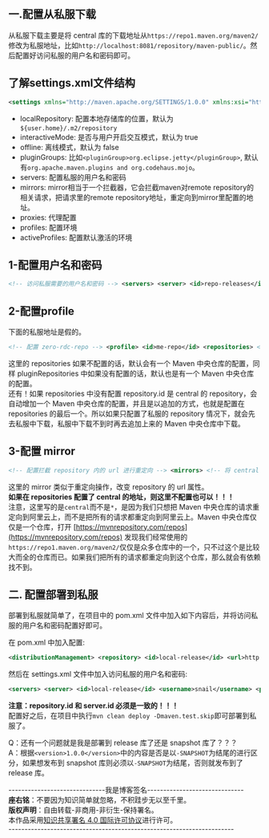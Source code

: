 ## 一.配置从私服下载

从私服下载主要是将 central 库的下载地址从`https://repo1.maven.org/maven2/`修改为私服地址，比如`http://localhost:8081/repository/maven-public/`。然后配置好访问私服的用户名和密码即可。

## 了解settings.xml文件结构

```xml
<settings xmlns="http://maven.apache.org/SETTINGS/1.0.0" xmlns:xsi="http://www.w3.org/2001/XMLSchema-instance" xsi:schemaLocation="http://maven.apache.org/SETTINGS/1.0.0 https://maven.apache.org/xsd/settings-1.0.0.xsd"> <localRepository/> <interactiveMode/> <offline/> <pluginGroups/> <servers/> <mirrors/> <proxies/> <profiles/> <activeProfiles/> </settings>
```

-   localRepository: 配置本地存储库的位置，默认为`${user.home}/.m2/repository`
-   interactiveMode: 是否与用户开启交互模式，默认为 true
-   offline: 离线模式，默认为 false
-   pluginGroups: 比如`<pluginGroup>org.eclipse.jetty</pluginGroup>`, 默认有`org.apache.maven.plugins and org.codehaus.mojo`。
-   servers: 配置私服的用户名和密码
-   mirrors: mirror相当于一个拦截器，它会拦截maven对remote repository的相关请求，把请求里的remote repository地址，重定向到mirror里配置的地址。
-   proxies: 代理配置
-   profiles: 配置环境
-   activeProfiles: 配置默认激活的环境

## 1-配置用户名和密码

```xml
<!-- 访问私服需要的用户名和密码 --> <servers> <server> <id>repo-releases</id> <username>admin</username> <password>admin</password> </server> <server> <id>repo-snapshots</id> <username>admin</username> <password>admin</password> </server> </servers>
```

## 2-配置profile

下面的私服地址是假的。

```xml
<!-- 配置 zero-rdc-repo --> <profile> <id>me-repo</id> <repositories> <!-- 配置的顺序决定了下载 jar 包的顺序 --> <!-- 阿里云的 release 版本 --> <repository> <id>central</id> <url>https://maven.aliyun.com/repository/central</url> <snapshots> <enabled>false</enabled> </snapshots> </repository> <!-- 私服的 release 版本 --> <repository> <id>repo-releases</id> <url>https://repo.rdc.aliyun.com/repository/release/</url> <snapshots> <enabled>false</enabled> </snapshots> </repository> <!-- 私服的 snapshot 版本 --> <repository> <id>repo-snapshots</id> <url>https://repo.rdc.aliyun.com/repository/snapshot/</url> <releases> <enabled>false</enabled> </releases> </repository> </repositories> <pluginRepositories> <!-- 阿里云插件的 release 版本 --> <pluginRepository> <id>central</id> <url>https://maven.aliyun.com/repository/central</url> <snapshots> <enabled>false</enabled> </snapshots> </pluginRepository> </pluginRepositories> </profile>
```

这里的 repositories 如果不配置的话，默认会有一个 Maven 中央仓库的配置，同样 pluginRepositories 中如果没有配置的话，默认也是有一个 Maven 中央仓库的配置。  
还有！如果 repositories 中没有配置 repository.id 是 central 的 repository，会自动增加一个 Maven 中央仓库的配置，并且是以追加的方式，也就是配置在 repositories 的最后一个。所以如果只配置了私服的 repository 情况下，就会先去私服中下载，私服中下载不到时再去追加上来的 Maven 中央仓库中下载。

## 3-配置 mirror

```xml
<!-- 配置拦截 repository 内的 url 进行重定向 --> <mirrors> <!-- 将 central 的请求重定向到阿里云的公共 Maven 仓库 --> <!-- 其它的不重定向到阿里云 --> <mirror> <id>Nexus-aliyun</id> <mirrorOf>central</mirrorOf> <name>Nexus aliyun</name> <url>https://maven.aliyun.com/repository/central</url> </mirror> </mirrors>
```

这里的 mirror 类似于重定向操作，改变 repository 的 url 属性。  
**如果在 repositories 配置了 central 的地址，则这里不配置也可以！！！**  
注意，这里写的是`central`而不是`*`，是因为我们只想把 Maven 中央仓库的请求重定向到阿里云上，而不是把所有的请求都重定向到阿里云上。Maven 中央仓库仅仅是一个仓库，打开 [https://mvnrepository.com/repos](https://mvnrepository.com/repos) 发现我们经常使用的`https://repo1.maven.org/maven2/`仅仅是众多仓库中的一个，只不过这个是比较大而全的仓库而已。如果我们把所有的请求都重定向到这个仓库，那么就会有依赖找不到。

## 二. 配置部署到私服

部署到私服就简单了，在项目中的 pom.xml 文件中加入如下内容后，并将访问私服的用户名和密码配置好即可。

在 pom.xml 中加入配置:

```xml
<distributionManagement> <repository> <id>local-release</id> <url>http://localhost:8081/repository/maven-releases/</url> </repository> <snapshotRepository> <id>local-snapshot</id> <url>http://localhost:8081/repository/maven-snapshots/</url> </snapshotRepository> </distributionManagement>
```

然后在 settings.xml 文件中加入访问私服的用户名和密码:

```xml
<servers> <server> <id>local-release</id> <username>snail</username> <password>admin</password> </server> <server> <id>local-snapshot</id> <username>snail</username> <password>admin</password> </server> </servers>
```

**注意：repository.id 和 server.id 必须是一致的！！！**  
配置好之后，在项目中执行`mvn clean deploy -Dmaven.test.skip`即可部署到私服了。

Q：还有一个问题就是我是部署到 release 库了还是 snapshot 库了？？？  
A：根据`<version>1.0.0</version>`中的内容是否是以`-SNAPSHOT`为结尾的进行区分，如果想发布到 snapshot 库则必须以`-SNAPSHOT`为结尾，否则就发布到了 release 库。

\------------------------------我是博客签名------------------------------  
**座右铭**：不要因为知识简单就忽略，不积跬步无以至千里。  
**版权声明**：自由转载-非商用-非衍生-保持署名。  
本作品采用[知识共享署名 4.0 国际许可协议](http://creativecommons.org/licenses/by/4.0/)进行许可。  
\----------------------------------------------------------------------